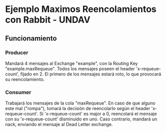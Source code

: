 # Ejemplo Maximos Reencolamientos con Rabbit - UNDAV

## Funcionamiento

### Producer
Mandará 4 mensajes al Exchange "example", con la Routing Key "example.maxRequeue".
Todos los mensajes poseen el header 'x-requeue-count', fijado en 2.
El primero de los mensajes estará roto, lo que provocará su reencolamiento.

### Consumer
Trabajará los mensajes de la cola "maxRequeue".
En caso de que alguno este mal ("rompa"), tomará la decisión de reencolarlo según el header 'x-requeue-count'.
Si 'x-requeue-count' es major a 0, reencolará el mensaje con su 'x-requeue-count' disminuido en uno.
Caso contrario, mandará un nack, enviando el mensaje al Dead Letter exchange.
